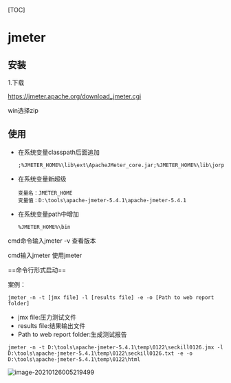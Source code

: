 [TOC]



# jmeter



## 安装

1.下载

https://jmeter.apache.org/download_jmeter.cgi

win选择zip

## 使用

- 在系统变量classpath后面追加

  ```
  ;%JMETER_HOME%\lib\ext\ApacheJMeter_core.jar;%JMETER_HOME%\lib\jorphan.jar
  ```

- 在系统变量新超级

  ```
  变量名：JMETER_HOME
  变量值：D:\tools\apache-jmeter-5.4.1\apache-jmeter-5.4.1
  ```

- 在系统变量path中增加

  ```
  %JMETER_HOME%\bin
  ```

cmd命令输入jmeter -v 查看版本 

cmd输入jmeter 使用jmeter



==命令行形式启动==

案例：

```shell
jmeter -n -t [jmx file] -l [results file] -e -o [Path to web report folder]
```

- jmx file:压力测试文件
- results file:结果输出文件
- Path to web report folder:生成测试报告

```
jmeter -n -t D:\tools\apache-jmeter-5.4.1\temp\0122\seckill0126.jmx -l D:\tools\apache-jmeter-5.4.1\temp\0122\seckill0126.txt -e -o D:\tools\apache-jmeter-5.4.1\temp\0122\html
```

![image-20210126005219499](https://xiaoboblog-bucket.oss-cn-hangzhou.aliyuncs.com/blog/image-20210126005219499.png)